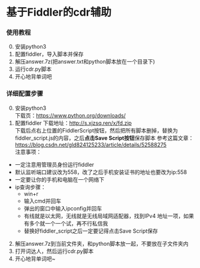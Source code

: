 # 基于Fiddler的cdr辅助  
### 使用教程
0. 安装python3
1. 配置fiddler，导入脚本并保存
2. 解压answer.7z(把answer.txt和python脚本放在一个目录下)
3. 运行cdr.py脚本
4. 开心地背单词吧

### 详细配置步骤
0. 安装python3  
下载页：https://www.python.org/downloads/  
1. 配置fiddler
下载地址：http://s.xjzsq.ren/x/fd.zip  
下载后点右上位置的FiddlerScript按钮，然后把所有脚本删掉，替换为fiddler_script.js的内容，之后**点击Save Script按钮**保存脚本
参考这篇文章：https://blog.csdn.net/gld824125233/article/details/52588275  
注意事项：
- 一定注意用管理员身份运行fiddler  
- 默认监听端口建议改为558，改了之后手机安装证书的地址也要改为ip:558  
- 一定要让你的手机和电脑在一个网络下
- ip查询步骤：  
	- win+r  
	- 输入cmd并回车  
	- 弹出的窗口中输入ipconfig并回车
	- 有线就是以太网，无线就是无线局域网适配器，找到IPv4 地址一项，如果有多个就一个一个试，再不行私信我
	- 替换好fiddler_script之后一定要记得点击Save Script保存
2. 解压answer.7z到当前文件夹，和python脚本放一起，不要放在子文件夹内  
3. 打开词达人，然后运行cdr.py脚本  
4. 开心地背单词吧~	 